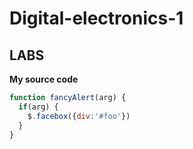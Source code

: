 # Digital-electronics-1

## LABS


**My source code**


```javascript
function fancyAlert(arg) {
  if(arg) {
    $.facebox({div:'#foo'})
  }
}
```

